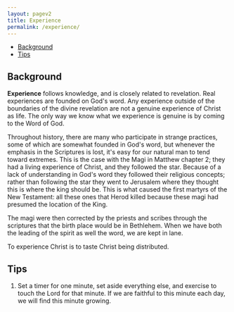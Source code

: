 ```yaml
---
layout: pagev2
title: Experience
permalink: /experience/
---
```

- [Background](#background)
- [Tips](#tips)

## Background

**Experience** follows knowledge, and is closely related to revelation. Real experiences are founded on God's word. Any experience outside of the boundaries of the divine revelation are not a genuine experience of Christ as life. The only way we know what we experience is genuine is by coming to the Word of God.

Throughout history, there are many who participate in strange practices, some of which are somewhat founded in God's word, but whenever the emphasis in the Scriptures is lost, it's easy for our natural man to tend toward extremes. This is the case with the Magi in Matthew chapter 2; they had a living experience of Christ, and they followed the star. Because of a lack of understanding in God's word they followed their religious concepts; rather than following the star they went to Jerusalem where they thought this is where the king should be. This is what caused the first martyrs of the New Testament: all these ones that Herod killed because these magi had presumed the location of the King. 

The magi were then corrected by the priests and scribes through the scriptures that the birth place would be in Bethlehem. When we have both the leading of the spirit as well the word, we are kept in lane.

To experience Christ is to taste Christ being distributed.

## Tips
 
1. Set a timer for one minute, set aside everything else, and exercise to touch the Lord for that minute. If we are faithful to this minute each day, we will find this minute growing. 
